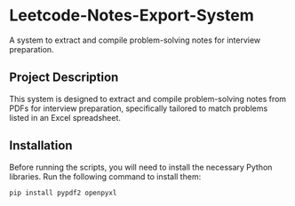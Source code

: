# Leetcode-Notes-Export-System
A system to extract and compile problem-solving notes for interview preparation.

## Project Description
This system is designed to extract and compile problem-solving notes from PDFs for interview preparation, specifically tailored to match problems listed in an Excel spreadsheet.

## Installation

Before running the scripts, you will need to install the necessary Python libraries. Run the following command to install them:

```bash
pip install pypdf2 openpyxl
```
